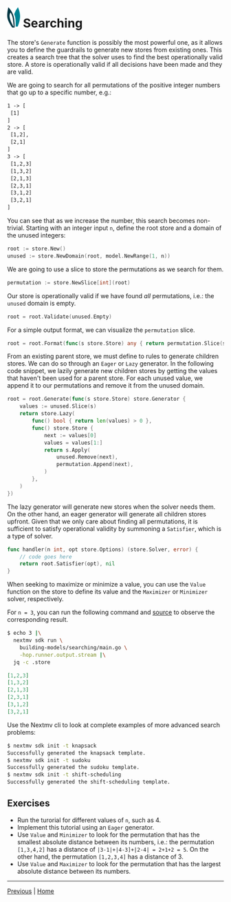 # ![ears](../img/ears.png) Searching

The store's `Generate` function is possibly the most powerful one, as it allows
you to define the guardrails to generate new stores from existing ones. This
creates a search tree that the solver uses to find the best operationally valid
store. A store is operationally valid if all decisions have been made and they
are valid.

We are going to search for all permutations of the positive integer numbers
that go up to a specific number, e.g.:

 ```txt
1 -> [
  [1]
]
2 -> [
  [1,2],
  [2,1]
]
3 -> [
  [1,2,3]
  [1,3,2]
  [2,1,3]
  [2,3,1]
  [3,1,2]
  [3,2,1]  
]
 ```

You can see that as we increase the number, this search becomes non-trivial.
Starting with an integer input `n`, define the root store and a domain of the
unused integers:

```go
root := store.New()
unused := store.NewDomain(root, model.NewRange(1, n))
```

We are going to use a slice to store the permutations as we search for them.

```go
permutation := store.NewSlice[int](root)
```

Our store is operationally valid if we have found _all_ permutations, i.e.: the
`unused` domain is empty.

```go
root = root.Validate(unused.Empty)
```

For a simple output format, we can visualize the `permutation` slice.

```go
root = root.Format(func(s store.Store) any { return permutation.Slice(s) })
```

From an existing parent store, we must define to rules to generate children
stores. We can do so through an `Eager` or `Lazy` generator. In the following
code snippet, we lazily generate new children stores by getting the values that
haven't been used for a parent store. For each unused value, we append it to
our permutations and remove it from the unused domain.

```go
root = root.Generate(func(s store.Store) store.Generator {
    values := unused.Slice(s)
    return store.Lazy(
        func() bool { return len(values) > 0 },
        func() store.Store {
            next := values[0]
            values = values[1:]
            return s.Apply(
                unused.Remove(next),
                permutation.Append(next),
            )
        },
    )
})
```

The lazy generator will generate new stores when the solver needs them. On the
other hand, an eager generator will generate all children stores upfront. Given
that we only care about finding all permutations, it is sufficient to satisfy
operational validity by summoning a `Satisfier`, which is a type of solver.

```go
func handler(n int, opt store.Options) (store.Solver, error) {
    // code goes here
    return root.Satisfier(opt), nil
}
```

When seeking to maximize or minimize a value, you can use the `Value` function
on the store to define its value and the `Maximizer` or `Minimizer` solver,
respectively.

For `n = 3`, you can run the following command and [source][source] to observe
the corresponding result.

```bash
$ echo 3 |\
  nextmv sdk run \
    building-models/searching/main.go \
    -hop.runner.output.stream |\
  jq -c .store
```

```json
[1,2,3]
[1,3,2]
[2,1,3]
[2,3,1]
[3,1,2]
[3,2,1]
```

Use the Nextmv cli to look at complete examples of more advanced search
problems:

```bash
$ nextmv sdk init -t knapsack
Successfully generated the knapsack template.
$ nextmv sdk init -t sudoku
Successfully generated the sudoku template.
$ nextmv sdk init -t shift-scheduling
Successfully generated the shift-scheduling template.
```

## Exercises

* Run the turorial for different values of `n`, such as 4.
* Implement this tutorial using an `Eager` generator.
* Use `Value` and `Minimizer` to look for the permutation that has the smallest
  absolute distance between its numbers, i.e.: the permutation `[1,3,4,2]` has
  a distance of `|3-1|+|4-3]+|2-4| = 2+1+2 = 5`. On the other hand, the
  permutation `[1,2,3,4]` has a distance of 3.
* Use `Value` and `Maximizer` to look for the permutation that has the largest
  absolute distance between its numbers.

---

[Previous][previous] | [Home][home]

[previous]: ./input-and-output.md
[home]: ../README.md
[source]: searching/main.go
